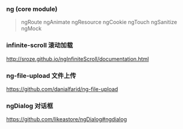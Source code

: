 ### ng (core module)
> ngRoute
> ngAnimate
> ngResource
> ngCookie
> ngTouch
> ngSanitize
> ngMock

### infinite-scroll 滚动加载  
http://sroze.github.io/ngInfiniteScroll/documentation.html  

### ng-file-upload 文件上传  
https://github.com/danialfarid/ng-file-upload  

### ngDialog  对话框  
https://github.com/likeastore/ngDialog#ngdialog  
